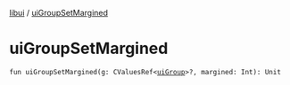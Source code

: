 [libui](index.md) / [uiGroupSetMargined](./ui-group-set-margined.md)

# uiGroupSetMargined

`fun uiGroupSetMargined(g: CValuesRef<`[`uiGroup`](ui-group.md)`>?, margined: Int): Unit`